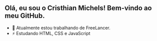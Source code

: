 ## Olá, eu sou o Cristhian Michels! Bem-vindo ao meu GitHub.

- 🔭 Atualmente estou trabalhando de FreeLancer.
- ⚡ Estudando HTML, CSS e JavaScript

